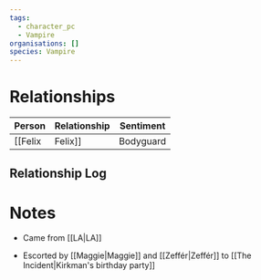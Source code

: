 ```yaml
---
tags:
  - character_pc
  - Vampire
organisations: []
species: Vampire
---
```


# Relationships
| Person    | Relationship | Sentiment |
| --------- | ------------ | --------- |
| [[Felix|Felix]] | Bodyguard    | Positive          |

## Relationship Log

# Notes
- Came from [[LA|LA]]
* Escorted by [[Maggie|Maggie]] and [[Zeffér|Zeffér]] to [[The Incident|Kirkman's birthday party]]
